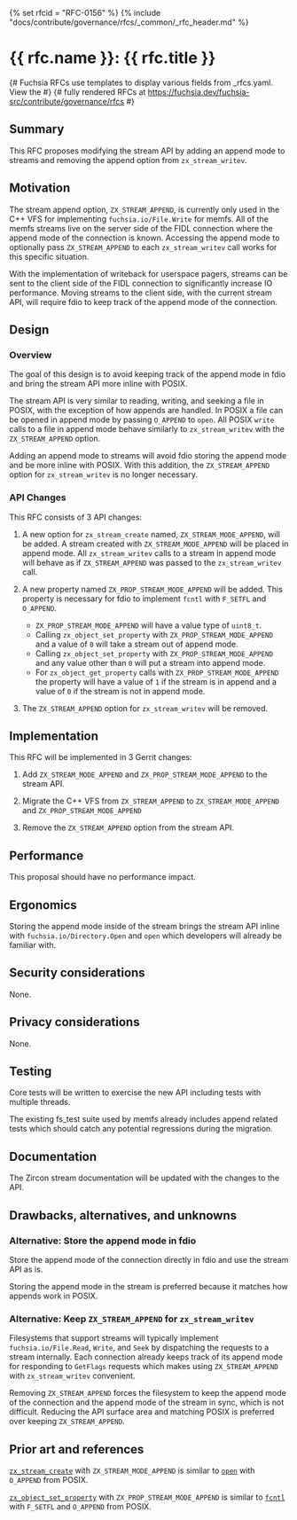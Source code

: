 <!-- mdformat off(templates not supported) -->
{% set rfcid = "RFC-0156" %}
{% include "docs/contribute/governance/rfcs/_common/_rfc_header.md" %}
# {{ rfc.name }}: {{ rfc.title }}
{# Fuchsia RFCs use templates to display various fields from _rfcs.yaml. View the #}
{# fully rendered RFCs at https://fuchsia.dev/fuchsia-src/contribute/governance/rfcs #}
<!-- SET the `rfcid` VAR ABOVE. DO NOT EDIT ANYTHING ELSE ABOVE THIS LINE. -->

<!-- mdformat on -->

<!-- This should begin with an H2 element (for example, ## Summary).-->

## Summary

This RFC proposes modifying the stream API by adding an
append mode to streams and removing the append option from
`zx_stream_writev`.

## Motivation

The stream append option, `ZX_STREAM_APPEND`, is currently only used in the C++
VFS for implementing `fuchsia.io/File.Write` for memfs. All of the memfs streams
live on the server side of the FIDL connection where the append mode of the
connection is known. Accessing the append mode to optionally pass
`ZX_STREAM_APPEND` to each `zx_stream_writev` call works for this specific
situation.

With the implementation of writeback for userspace pagers, streams can be sent
to the client side of the FIDL connection to significantly increase IO
performance. Moving streams to the client side, with the current stream API,
will require fdio to keep track of the append mode of the connection.

## Design

### Overview

The goal of this design is to avoid keeping track of the append mode in fdio and
bring the stream API more inline with POSIX.

The stream API is very similar to reading, writing, and seeking a file
in POSIX, with the exception of how appends are handled. In POSIX a file can be
opened in append mode by passing `O_APPEND` to `open`. All POSIX `write` calls
to a file in append mode behave similarly to `zx_stream_writev` with the
`ZX_STREAM_APPEND` option.

Adding an append mode to streams will avoid fdio storing the append mode and be
more inline with POSIX. With this addition, the `ZX_STREAM_APPEND` option for
`zx_stream_writev` is no longer necessary.

### API Changes

This RFC consists of 3 API changes:

  1. A new option for `zx_stream_create` named, `ZX_STREAM_MODE_APPEND`, will be
  added. A stream created with `ZX_STREAM_MODE_APPEND` will be placed in append
  mode. All `zx_stream_writev` calls to a stream in append mode will behave as
  if `ZX_STREAM_APPEND` was passed to the `zx_stream_writev` call.

  2. A new property named `ZX_PROP_STREAM_MODE_APPEND` will be added. This
  property is necessary for fdio to implement `fcntl` with `F_SETFL` and
  `O_APPEND`.
      - `ZX_PROP_STREAM_MODE_APPEND` will have a value type of `uint8_t`.
      - Calling `zx_object_set_property` with `ZX_PROP_STREAM_MODE_APPEND` and
      a value of `0` will take a stream out of append mode.
      - Calling `zx_object_set_property` with `ZX_PROP_STREAM_MODE_APPEND` and
      any value other than `0` will put a stream into append mode.
      - For `zx_object_get_property` calls with `ZX_PROP_STREAM_MODE_APPEND` the
        property will have a value of `1` if the stream is in append and a value
        of `0` if the stream is not in append mode.

  3. The `ZX_STREAM_APPEND` option for `zx_stream_writev` will be removed.

## Implementation

This RFC will be implemented in 3 Gerrit changes:

1. Add `ZX_STREAM_MODE_APPEND` and `ZX_PROP_STREAM_MODE_APPEND` to the stream
   API.

2. Migrate the C++ VFS from `ZX_STREAM_APPEND` to `ZX_STREAM_MODE_APPEND` and
   `ZX_PROP_STREAM_MODE_APPEND`

3. Remove the `ZX_STREAM_APPEND` option from the stream API.

## Performance

This proposal should have no performance impact.

## Ergonomics

Storing the append mode inside of the stream brings the stream API inline with
`fuchsia.io/Directory.Open` and `open` which developers will already be familiar
with.

## Security considerations

None.

## Privacy considerations

None.

## Testing

Core tests will be written to exercise the new API including tests with multiple
threads.

The existing fs_test suite used by memfs already includes append related tests
which should catch any potential regressions during the migration.

## Documentation

The Zircon stream documentation will be updated with the changes to the API.

## Drawbacks, alternatives, and unknowns

### Alternative: Store the append mode in fdio
Store the append mode of the connection directly in fdio and use the stream API
as is.

Storing the append mode in the stream is preferred because it matches how
appends work in POSIX.

### Alternative: Keep `ZX_STREAM_APPEND` for `zx_stream_writev`

Filesystems that support streams will typically implement
`fuchsia.io/File.Read`, `Write`, and `Seek` by dispatching the requests to a
stream internally. Each connection already keeps track of its append mode for
responding to `GetFlags` requests which makes using `ZX_STREAM_APPEND` with
`zx_stream_writev` convenient.

Removing `ZX_STREAM_APPEND` forces the filesystem to keep the append mode of the
connection and the append mode of the stream in sync, which is not difficult.
Reducing the API surface area and matching POSIX is preferred over keeping
`ZX_STREAM_APPEND`.

## Prior art and references

[`zx_stream_create`](reference/syscalls/stream_create.md)
with `ZX_STREAM_MODE_APPEND` is similar to
[`open`](https://pubs.opengroup.org/onlinepubs/9699919799/functions/open.html)
with `O_APPEND` from POSIX.

[`zx_object_set_property`](reference/syscalls/object_set_property.md)
with `ZX_PROP_STREAM_MODE_APPEND` is similar to
[`fcntl`](https://pubs.opengroup.org/onlinepubs/9699919799/functions/fcntl.html)
with `F_SETFL` and `O_APPEND` from POSIX.

